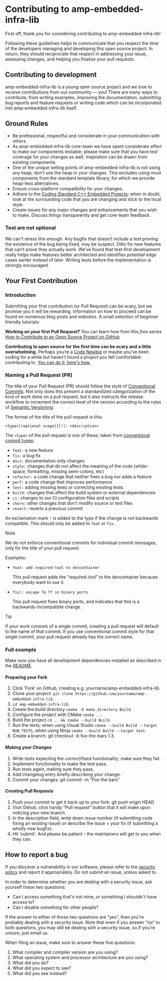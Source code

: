 # Contributing to amp-embedded-infra-lib

First off, thank you for considering contributing to amp-embedded-infra-lib!

Following these guidelines helps to communicate that you respect the time of the developers managing and developing this open source project. In return, they should reciprocate that respect in addressing your issue, assessing changes, and helping you finalize your pull requests.

## Contributing to development

amp-embedded-infra-lib is a young open source project and we love to receive contributions from our community — you! There are many ways to contribute, from writing examples, improving the documentation, submitting bug reports and feature requests or writing code which can be incorporated into amp-embedded-infra-lib itself.

## Ground Rules

* Be professional, respectful and considerate in your communication with others.
* As amp-embedded-infra-lib core-team we have spent considerate effort to make our components testable; please make sure that you have test coverage for your changes as well. Inspiration can be drawn from existing components.
* One of the unique selling points of amp-embedded-infra-lib is not using any heap; don't use the heap in your changes. This excludes using most components from the standard template library, for which we provide heap-less alternatives.
* Ensure cross-platform compatibility for your changes.
* Adhere to the [Coding Standard C++ Embedded Projects](https://github.com/philips-software/amp-embedded-infra-lib/blob/main/documents/modules/ROOT/pages/CodingStandard.adoc); when in doubt, look at the surrounding code that you are changing and stick to the local style.
* Create issues for any major changes and enhancements that you wish to make. Discuss things transparently and get core-team feedback.

### Test are not optional

We can't stress this enough. Any bugfix that doesn’t include a test proving the existence of the bug being fixed, may be suspect. Ditto for new features that can’t prove they actually work. We’ve found that test-first development really helps make features better architected and identifies potential edge cases earlier instead of later. Writing tests before the implementation is strongly encouraged.

## Your First Contribution

### Introduction

Submitting your first contribution (or Pull Request) can be scary, but we promise you it will be rewarding. Information on how to proceed can be found on numerous blog posts and websites. A small selection of beginner friendly tutorials:

**Working on your first Pull Request?** You can learn how from this *free* series [How to Contribute to an Open Source Project on GitHub](https://app.egghead.io/playlists/how-to-contribute-to-an-open-source-project-on-github)

**Contributing to open source for the first time can be scary and a little overwhelming.** Perhaps you’re a [Code Newbie](https://www.codenewbie.org/) or maybe you’ve been coding for a while but haven’t found a project you felt comfortable contributing to. [You can do it; here's how.](https://www.firsttimersonly.com/)

### Naming a Pull Request (PR)

The title of your Pull Request (PR) should follow the style of [Conventional Commits](https://www.conventionalcommits.org/en/v1.0.0/). Not only does this present a standardized categorization of the kind of work done on a pull request, but it also instructs the release workflow to increment the correct level of the version according to the rules of [Semantic Versioning](https://semver.org/spec/v2.0.0.html).

The format of the title of the pull request is this:

 `<type>[(optional scope)][!]: <description>`

The `<type>` of the pull request is one of these, taken from [conventional commit types](https://github.com/commitizen/conventional-commit-types):

- `feat:` a new feature
- `fix:` a bug fix
- `docs:` documentation only changes
- `style:` changes that do not affect the meaning of the code (white-space, formatting, missing semi-colons, etc)
- `refactor:` a code change that neither fixes a bug nor adds a feature
- `perf:` a code change that improves performance
- `test:` adding missing tests or correcting existing tests
- `build:` changes that affect the build system or external dependencies
- `ci:` changes to our CI configuration files and scripts
- `chore:` other changes that don't modify source or test files
- `revert:` reverts a previous commit

An exclamation mark `!` is added to the type if the change is not backwards compatible. This should only be added to `feat` or `fix`.

> [!NOTE]
> We do not enforce conventional commits for individual commit messages, only for the title of your pull request.

Examples:

- `feat: add required-tool to devcontainer`

   This pull request adds the "required-tool" to the devcontainer because everybody want to use it.

- `fix!: escape fe ff in binary ports`

   This pull request fixes binary ports, and indicates that this is a backwards-incompatible change.

> [!TIP]
> If your work consists of a single commit, creating a pull request will default to the name of that commit. If you use conventional commit style for that single commit, your pull request already has the correct name.

### Full example

Make sure you have all development dependencies installed as described in the [README](https://github.com/philips-software/amp-embedded-infra-lib?tab=readme-ov-file).

#### Preparing your Fork

1. Click ‘Fork’ on Github, creating e.g. yourname/amp-embedded-infra-lib.
2. Clone your project: ```git clone https://github.com/yourname/amp-embedded-infra-lib```.
3. ```cd amp-embedded-infra-lib```.
4. Create the build directory ```cmake -E make_directory Build```.
5. Configure the project with CMake ```cmake ..```.
6. Build the project ```cd .. && cmake --build Build```.
7. Run the tests; when using Visual Studio ```cmake --build Build --target RUN_TESTS```, when using Ninja ```cmake --build Build --target test```.
8. Create a branch: git checkout -b foo-the-bars 1.3.

#### Making your Changes
1. Write tests expecting the correct/fixed functionality; make sure they fail.
2. Implement functionality to make the test pass.
3. Run tests again, making sure they pass.
4. Add changelog entry briefly describing your change.
5. Commit your changes: git commit -m "Foo the bars"

#### Creating Pull Requests
1. Push your commit to get it back up to your fork: git push origin HEAD
2. Visit Github, click handy “Pull request” button that it will make upon noticing your new branch.
3. In the description field, write down issue number (if submitting code fixing an existing issue) or describe the issue + your fix (if submitting a wholly new bugfix).
4. Hit ‘submit’. And please be patient - the maintainers will get to you when they can.

## How to report a bug

If you discover a vulnerability in our software, please refer to the [security policy](https://github.com/philips-software/amp-embedded-infra-lib?tab=security-ov-file) and report it appropriately.
Do not submit an issue, unless asked to.

In order to determine whether you are dealing with a security issue, ask yourself these two questions:
* Can I access something that's not mine, or something I shouldn't have access to?
* Can I disable something for other people?

If the answer to either of those two questions are "yes", then you're probably dealing with a security issue. Note that even if you answer "no" to both questions, you may still be dealing with a security issue, so if you're unsure, just email us.

When filing an issue, make sure to answer these five questions:

1. What compiler and compiler version are you using?
2. What operating system and processor architecture are you using?
3. What did you do?
4. What did you expect to see?
5. What did you see instead?
